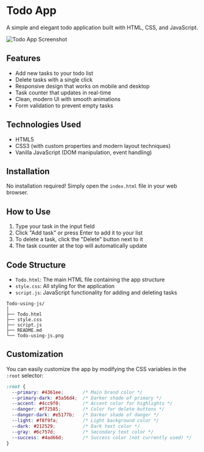 # Todo App

A simple and elegant todo application built with HTML, CSS, and JavaScript.

![Todo App Screenshot](https://github.com/Rohit03022006/Todo-using-js/raw/master/Todo-using-js.png)

## Features

- Add new tasks to your todo list
- Delete tasks with a single click
- Responsive design that works on mobile and desktop
- Task counter that updates in real-time
- Clean, modern UI with smooth animations
- Form validation to prevent empty tasks

## Technologies Used

- HTML5
- CSS3 (with custom properties and modern layout techniques)
- Vanilla JavaScript (DOM manipulation, event handling)

## Installation

No installation required! Simply open the `index.html` file in your web browser.

## How to Use

1. Type your task in the input field
2. Click "Add task" or press Enter to add it to your list
3. To delete a task, click the "Delete" button next to it
4. The task counter at the top will automatically update

## Code Structure

- `Todo.html`: The main HTML file containing the app structure
- `style.css`: All styling for the application
- `script.js`: JavaScript functionality for adding and deleting tasks
```
Todo-using-js/
│
├── Todo.html
├── style.css
├── script.js
├── README.md
└── Todo-using-js.png
```
## Customization

You can easily customize the app by modifying the CSS variables in the `:root` selector:

```css
:root {
  --primary: #4361ee;       /* Main brand color */
  --primary-dark: #3a56d4;  /* Darker shade of primary */
  --accent: #4cc9f0;        /* Accent color for highlights */
  --danger: #f72585;        /* Color for delete buttons */
  --danger-dark: #e5177b;   /* Darker shade of danger */
  --light: #f8f9fa;         /* Light background color */
  --dark: #212529;          /* Dark text color */
  --gray: #6c757d;          /* Secondary text color */
  --success: #4ad66d;       /* Success color (not currently used) */
}
```
